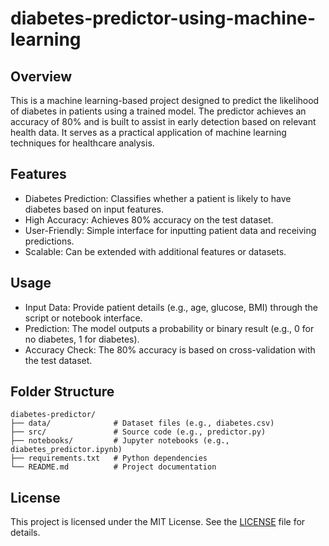 # diabetes-predictor-using-machine-learning

## Overview
This is a machine learning-based project designed to predict the likelihood of diabetes in patients using a trained model. The predictor achieves an accuracy of 80% and is built to assist in early detection based on relevant health data. It serves as a practical application of machine learning techniques for healthcare analysis.

## Features
- Diabetes Prediction: Classifies whether a patient is likely to have diabetes based on input features.
- High Accuracy: Achieves 80% accuracy on the test dataset.
- User-Friendly: Simple interface for inputting patient data and receiving predictions.
- Scalable: Can be extended with additional features or datasets.



## Usage
- Input Data: Provide patient details (e.g., age, glucose, BMI) through the script or notebook interface.
- Prediction: The model outputs a probability or binary result (e.g., 0 for no diabetes, 1 for diabetes).
- Accuracy Check: The 80% accuracy is based on cross-validation with the test dataset.

## Folder Structure
```
diabetes-predictor/
├── data/              # Dataset files (e.g., diabetes.csv)
├── src/               # Source code (e.g., predictor.py)
├── notebooks/         # Jupyter notebooks (e.g., diabetes_predictor.ipynb)
├── requirements.txt   # Python dependencies
└── README.md          # Project documentation
```




## License
This project is licensed under the MIT License. See the [LICENSE](LICENSE) file for details.


